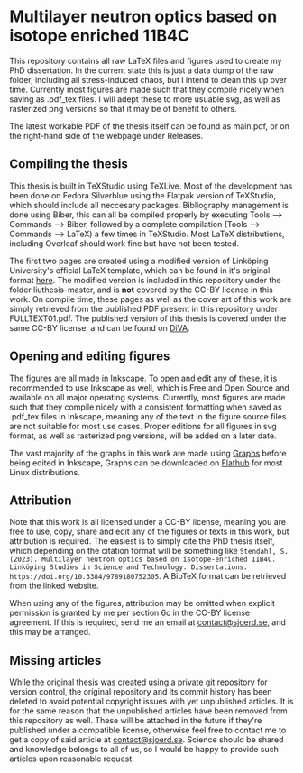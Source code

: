 # Multilayer neutron optics based on isotope enriched 11B4C
This repository contains all raw LaTeX files and figures used to create my PhD dissertation. 
In the current state this is just a data dump of the raw folder, including all stress-induced chaos, but I intend to clean this up over time. Currently most figures are made such that they compile nicely when saving as .pdf_tex files. I will adept these to more usuable svg, as well as rasterized png versions so that it may be of benefit to others. 

The latest workable PDF of the thesis itself can be found as main.pdf, or on the right-hand side of the webpage under Releases.

## Compiling the thesis
This thesis is built in TeXStudio using TeXLive. Most of the development has been done on Fedora Silverblue using the Flatpak version of TeXStudio, which should include all neccesary packages. Bibliography management is done using Biber, this can all be compiled properly by executing Tools --> Commands --> Biber, followed by a complete compilation (Tools --> Commands --> LaTeX) a few times in TeXStudio. Most LaTeX distributions, including Overleaf should work fine but have not been tested.

The first two pages are created using a modified version of Linköping University's official LaTeX template, which can be found in it's original format [here](https://gitlab.liu.se/olale55/liuthesis). The modified version is included in this repository under the folder liuthesis-master, and is **not** covered by the CC-BY license in this work. On compile time, these pages as well as the cover art of this work are simply retrieved from the published PDF present in this repository under FULLTEXT01.pdf. The published version of this thesis is covered under the same CC-BY license, and can be found on [DiVA](https://urn.kb.se/resolve?urn=urn:nbn:se:liu:diva-193552).

## Opening and editing figures

The figures are all made in [Inkscape](https://inkscape.org/). To open and edit any of these, it is recommended to use Inkscape as well, which is Free and Open Source and available on all major operating systems. Currently, most figures are made such that they compile nicely with a consistent formatting when saved as .pdf_tex files in Inkscape, meaning any of the text in the figure source files are not suitable for most use cases. Proper editions for all figures in svg format, as well as rasterized png versions, will be added on a later date.

The vast majority of the graphs in this work are made using [Graphs](https://github.com/Sjoerd1993/Graphs) before being edited in Inkscape, Graphs can be downloaded on [Flathub](https://flathub.org/apps/se.sjoerd.Graphs) for most Linux distributions.

## Attribution

Note that this work is all licensed under a CC-BY license, meaning you are free to use, copy, share and edit any of the figures or texts in this work, but attribution is required. The easiest is to simply cite the PhD thesis itself, which depending on the citation format will be something like `Stendahl, S. (2023). Multilayer neutron optics based on isotope-enriched 11B4C. Linköping Studies in Science and Technology. Dissertations. https://doi.org/10.3384/9789180752305`. A BibTeX format can be retrieved from the linked website.

When using any of the figures, attribution may be omitted when explicit permission is granted by me per section 6c in the CC-BY license agreement. If this is required, send me an email at contact@sjoerd.se, and this may be arranged. 


## Missing articles

While the original thesis was created using a private git repository for version control, the original repository and its commit history has been deleted to avoid potential copyright issues with yet unpublished articles. It is for the same reason that the unpublished articles have been removed from this repository as well. These will be attached in the future if they're published under a compatible license, otherwise feel free to contact me to get a copy of said article at contact@sjoerd.se. Science should be shared and knowledge belongs to all of us, so I would be happy to provide such articles upon reasonable request.

 
